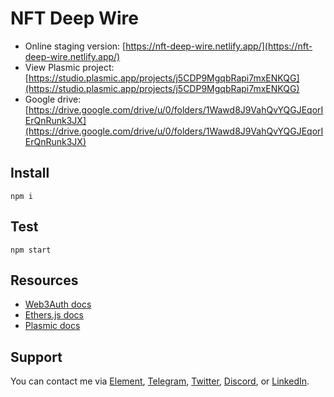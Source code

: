 # NFT Deep Wire

- Online staging version: [https://nft-deep-wire.netlify.app/](https://nft-deep-wire.netlify.app/)
- View Plasmic project: [https://studio.plasmic.app/projects/j5CDP9MgqbRapi7mxENKQG](https://studio.plasmic.app/projects/j5CDP9MgqbRapi7mxENKQG)
- Google drive: [https://drive.google.com/drive/u/0/folders/1Wawd8J9VahQvYQGJEqorIErQnRunk3JX](https://drive.google.com/drive/u/0/folders/1Wawd8J9VahQvYQGJEqorIErQnRunk3JX)

## Install

```shell
npm i
```

## Test

```shell
npm start
```

## Resources

- [Web3Auth docs](https://web3auth.io/docs/)
- [Ethers.js docs](https://docs.ethers.io/v5/)
- [Plasmic docs](https://docs.plasmic.app/)

## Support

You can contact me via [Element](https://matrix.to/#/@julienbrg:matrix.org), [Telegram](https://t.me/julienbrg), [Twitter](https://twitter.com/julienbrg), [Discord](https://discord.gg/pfkJpEb4xn), or [LinkedIn](https://www.linkedin.com/in/julienberanger/).
